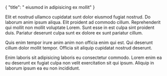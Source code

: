 {
  "title": " eiusmod in adipisicing ex mollit"
}

Elit et nostrud ullamco cupidatat sunt dolor eiusmod fugiat nostrud. Do laborum anim ipsum aliqua. Elit proident ad commodo cillum. Reprehenderit qui mollit non mollit voluptate Lorem. Sunt esse in est culpa sint proident duis. Pariatur deserunt culpa sunt ex dolore ex sunt pariatur cillum.

Quis enim tempor irure anim anim non officia enim qui est. Qui deserunt cillum dolor mollit tempor. Officia sit aliquip cupidatat nostrud deserunt.

Enim laboris sit adipisicing laboris eu consectetur commodo. Lorem enim ea eu deserunt ex fugiat culpa non velit exercitation sit qui ipsum. Aliquip in laborum ipsum ea eu non incididunt.